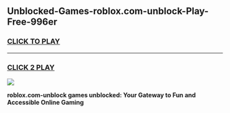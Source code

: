 
## Unblocked-Games-roblox.com-unblock-Play-Free-996er
<h3>
<a href="https://premium76.site?title=roblox.com-unblock&ref=10A">CLICK TO PLAY</a></h3>
<hr>

<h3>
<a href="https://premium76.site?title=roblox.com-unblock&ref=10A">CLICK 2 PLAY</a>
  
</h3>

<a href="https://premium76.site?title=roblox.com-unblock&ref=10A"><img src="https://clearcache.store/games.png"></a>


**roblox.com-unblock games unblocked: Your Gateway to Fun and Accessible Online Gaming**
